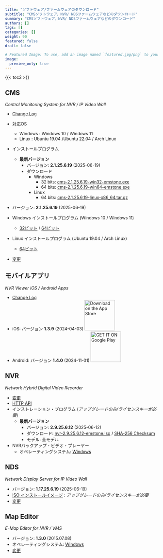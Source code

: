 ```yaml
---
title: "ソフトウェア/ファームウェアのダウンロード"
subtitle: "CMSソフトウェア、NVR/ NDSファームウェアなどのダウンロード"
summary: "CMSソフトウェア、NVR/ NDSファームウェアなどのダウンロード"
authors: []
tags: []
categories: []
weight: 90
featured: false
draft: false

# Featured Image: To use, add an image named `featured.jpg/png` to your page's folder.
image:
  preview_only: true
---
```


{{< toc2 >}}

## CMS

*Central Monitoring System for NVR / IP Video Wall*

- [Change Log](/docs/cms/changelog/cms21.html)
- 対応OS
  - Windows : Windows 10 / Windows 11
  - Linux : Ubuntu 19.04 /Ubuntu 22.04 / Arch Linux
- インストールプログラム
  - **最新バージョン**
    - バージョン: **2.1.25.6.19** (2025-06-19)
    - ダウンロード
      - Windows
        - 32 bits: [cms-2.1.25.6.19-win32-emstone.exe](https://www.emstone.com/data/cms/cms-2.1.25.6.19-win32-emstone.exe)
        - 64 bits: [cms-2.1.25.6.19-win64-emstone.exe](https://www.emstone.com/data/cms/cms-2.1.25.6.19-win64-emstone.exe)
      - Linux
        - 64 bits: [cms-2.1.25.6.19-linux-x86_64.tar.gz](https://www.emstone.com/data/cms/cms-2.1.25.6.19-linux-x86_64.tar.gz)

- バージョン: **2.1.25.6.19** (2025-06-19)
- Windows インストールプログラム (Windows 10 / Windows 11)
  - [32ビット](https://www.emstone.com/data/cms/cms-2.1.25.6.19-win32-emstone.exe) / [64ビット](https://www.emstone.com/data/cms/cms-2.1.25.6.19-win64-emstone.exe)
- Linux インストールプログラム (Ubuntu 19.04 / Arch Linux)
  - [64ビット](https://www.emstone.com/data/cms/cms-2.1.25.6.19-linux-x86_64.tar.gz)
- [変更](/docs/cms/changelog/cms21.html)

## モバイルアプリ

*NVR Viewer iOS / Android Apps*

- [Change Log](/docs/nvr-viewer/ChangeLog.html)
- iOS: バージョン **1.3.9** (2024-04-03)
  <a href="https://apps.apple.com/kr/app/linux-nvr-mobile-viewer/id561848768" target="_blank"><img width="100px" src="/img/app-store-badge.png" alt="Download on the App Store" class="d-inline-block py-0 my-2"></a>
- Android: バージョン **1.4.0** (2024-11-01)
  <a href="https://play.google.com/store/apps/details?id=com.emstone.moview" target="_blank"><img width="100px" src="/img/google-play-badge.png" alt="GET IT ON Google Play" class="d-inline-block py-0 my-2"></a>

## NVR

*Network Hybrid Digital Video Recorder*

- [変更](/docs/dvr/changelog/nvr29.html)
- [HTTP API](/docs/dvr/http/)
- インストレーション・プログラム (*アップグレードのみ/ライセンスキーが必要*)
  - **最新バージョン**
    - バージョン: **2.9.25.6.12** (2025-06-12)
    - ダウンロード: [nvr-2.9.25.6.12-emstone.iso](https://www.emstone.com/data/dvr/nvr-2.9.25.6.12-emstone.iso)
    / [SHA-256 Checksum](https://www.emstone.com/data/dvr/nvr-2.9.25.6.12-emstone.iso-sha256.txt)
    - モデル: 全モデル
- NVRバックアップ・ビデオ・プレーヤー
  - オペレーティングシステム: [Windows](https://www.emstone.com/data/nvrplay/nvrplay.exe)

## NDS

*Network Display Server for IP Video Wall*

- バージョン: **1.17.25.6.19** (2025-06-19)
- [ISO インストールイメージ](https://www.emstone.com/data/nds/nds-1.17.25.6.19.iso)
   : *アップグレードのみ/ライセンスキーが必要*
- [変更](/docs/nds/ChangeLog.html)

## Map Editor

*E-Map Editor for NVR / VMS*

- バージョン: **1.3.0** (2015.07.08)
- オペレーティングシステム: [Windows](https://www.emstone.com/data/vms/mapedit/vms-mapedit-1.3.0-win-ia32-20150708.zip)
- [変更](https://www.emstone.com/data/https://github.com/nvrsw/mapedit/blob/master/ChangeLog.md)

